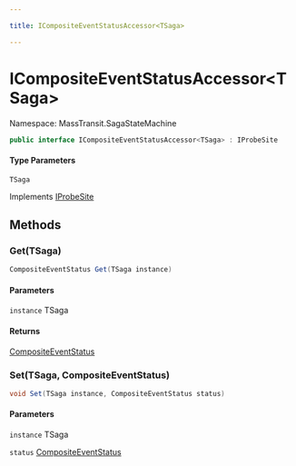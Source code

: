 ```yaml
---

title: ICompositeEventStatusAccessor<TSaga>

---
```


# ICompositeEventStatusAccessor\<TSaga\>

Namespace: MassTransit.SagaStateMachine

```csharp
public interface ICompositeEventStatusAccessor<TSaga> : IProbeSite
```

#### Type Parameters

`TSaga`<br/>

Implements [IProbeSite](../../masstransit-abstractions/masstransit/iprobesite)

## Methods

### **Get(TSaga)**

```csharp
CompositeEventStatus Get(TSaga instance)
```

#### Parameters

`instance` TSaga<br/>

#### Returns

[CompositeEventStatus](../../masstransit-abstractions/masstransit/compositeeventstatus)<br/>

### **Set(TSaga, CompositeEventStatus)**

```csharp
void Set(TSaga instance, CompositeEventStatus status)
```

#### Parameters

`instance` TSaga<br/>

`status` [CompositeEventStatus](../../masstransit-abstractions/masstransit/compositeeventstatus)<br/>
